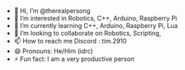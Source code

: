 - 👋 Hi, I’m @therealpersong
- 👀 I’m interested in Robotics, C++, Arduino, Raspberry Pi
- 🌱 I’m currently learning C++, Arduino, Raspberry Pi, Lua
- 💞️ I’m looking to collaborate on Robotics, Scripting,
- 📫 How to reach me Discord : tim.2910
- 😄 Pronouns: He/Him (idrc)
- ⚡ Fun fact: I am a very productive person

<!---
therealpersong/therealpersong is a ✨ special ✨ repository because its `README.md` (this file) appears on your GitHub profile.
You can click the Preview link to take a look at your changes.
--->
